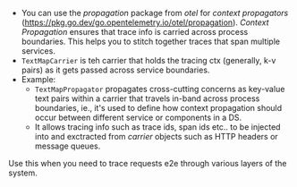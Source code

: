 - You can use the _propagation_ package from _otel_ for _context propagators_ (https://pkg.go.dev/go.opentelemetry.io/otel/propagation). _Context Propagation_ ensures that trace info is carried across process boundaries. This helps you to stitch together traces that span multiple services.
- `TextMapCarrier` is teh carrier that holds the tracing ctx (generally, k-v pairs) as it gets passed across service boundaries.
- Example:
	- `TextMapPropagator` propagates cross-cutting concerns as key-value text pairs within a carrier that travels in-band across process boundaries, ie., it's used to define how context propagation should occur between different service or components in a DS. 
	- It allows tracing info such as trace ids, span ids etc.. to be injected into and exctracted from _carrier_ objects such as HTTP headers or message queues.

Use this when you need to trace requests e2e through various layers of the system.

